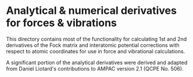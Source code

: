 # Analytical & numerical derivatives for forces & vibrations

This directory contains most of the functionality for calculating 1st and 2nd derivatives
of the Fock matrix and interatomic potential corrections with respect to atomic coordinates
for use in force and vibrational calculations.

A significant portion of the analytical derivatives were derived and adapted from
Daniel Liotard's contributions to AMPAC version 2.1 (QCPE No. 506).
